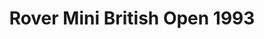 ---
    title: Rover Mini British Open 1993
    slug: Rover-Mini-British-Open-1993
    description:
    code: Rover-Mini-British-Open-1993
    image: https://cmdiy-archive.s3.us-east-1.amazonaws.com/adverts/images/Rover+Mini+British+Open+1993.jpeg
    download: https://cmdiy-archive.s3.us-east-1.amazonaws.com/adverts/documents/Rover+Mini+British+Open+1993.pdf
---